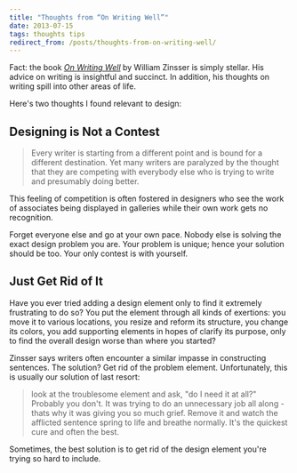 ```yaml
---
title: "Thoughts from “On Writing Well”"
date: 2013-07-15
tags: thoughts tips
redirect_from: /posts/thoughts-from-on-writing-well/
---
```


Fact: the book [*On Writing Well*](http://www.amazon.com/dp/0060891548) by William Zinsser is simply stellar. His advice on writing is insightful and succinct. In addition, his thoughts on writing spill into other areas of life.

Here's two thoughts I found relevant to design:


## Designing is Not a Contest

> Every writer is starting from a different point and is bound for a different destination. Yet many writers are paralyzed by the thought that they are competing with everybody else who is trying to write and presumably doing better.

This feeling of competition is often fostered in designers who see the work of associates being displayed in galleries while their own work gets no recognition.

Forget everyone else and go at your own pace. Nobody else is solving the exact design problem you are. Your problem is unique; hence your solution should be too. Your only contest is with yourself.


## Just Get Rid of It

Have you ever tried adding a design element only to find it extremely frustrating to do so? You put the element through all kinds of exertions: you move it to various locations, you resize and reform its structure, you change its colors, you add supporting elements in hopes of clarify its purpose, only to find the overall design worse than where you started?

Zinsser says writers often encounter a similar impasse in constructing sentences. The solution? Get rid of the problem element. Unfortunately, this is usually our solution of last resort:

> look at the troublesome element and ask, "do I need it at all?" Probably you don't. It was trying to do an unnecessary job all along - thats why it was giving you so much grief. Remove it and watch the afflicted sentence spring to life and breathe normally. It's the quickest cure and often the best.

Sometimes, the best solution is to get rid of the design element you're trying so hard to include.
